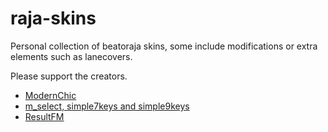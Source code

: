 # raja-skins

Personal collection of beatoraja skins, some include modifications or extra elements such as lanecovers.

Please support the creators.

- [ModernChic](https://www.kasacontent.com/musicgame/beatoraja/4119/)
- [m_select, simple7keys and simple9keys](https://drive.google.com/drive/u/3/folders/1De-sSKu-B2et1h1Bab7XKsaHm-NJBtiD)
- [ResultFM](https://twitter.com/noriwo765/status/1047494076482777088)
